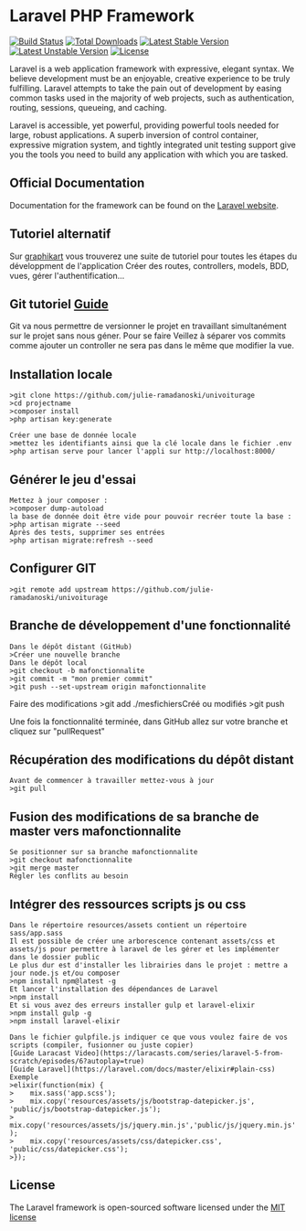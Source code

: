 # Laravel PHP Framework

[![Build Status](https://travis-ci.org/laravel/framework.svg)](https://travis-ci.org/laravel/framework)
[![Total Downloads](https://poser.pugx.org/laravel/framework/d/total.svg)](https://packagist.org/packages/laravel/framework)
[![Latest Stable Version](https://poser.pugx.org/laravel/framework/v/stable.svg)](https://packagist.org/packages/laravel/framework)
[![Latest Unstable Version](https://poser.pugx.org/laravel/framework/v/unstable.svg)](https://packagist.org/packages/laravel/framework)
[![License](https://poser.pugx.org/laravel/framework/license.svg)](https://packagist.org/packages/laravel/framework)

Laravel is a web application framework with expressive, elegant syntax. We believe development must be an enjoyable, creative experience to be truly fulfilling. Laravel attempts to take the pain out of development by easing common tasks used in the majority of web projects, such as authentication, routing, sessions, queueing, and caching.

Laravel is accessible, yet powerful, providing powerful tools needed for large, robust applications. A superb inversion of control container, expressive migration system, and tightly integrated unit testing support give you the tools you need to build any application with which you are tasked.

## Official Documentation

Documentation for the framework can be found on the [Laravel website](http://laravel.com/docs).
## Tutoriel alternatif 
Sur [graphikart](https://www.youtube.com/watch?v=WWfIDrGaFIw&list=PLjwdMgw5TTLUCpXVEehCHs99N7IWByS3i) vous trouverez une suite de tutoriel pour toutes les étapes du développment de l'application
Créer des routes, controllers, models, BDD, vues, gérer l'authentification...

## Git tutoriel [Guide](https://git-scm.com)
Git va nous permettre de versionner le projet en travaillant simultanément sur le projet sans nous géner.
Pour se faire Veillez à séparer vos commits comme ajouter un controller ne sera pas dans le même que modifier la vue.

## Installation locale
    >git clone https://github.com/julie-ramadanoski/univoiturage
    >cd projectname
    >composer install
    >php artisan key:generate

    Créer une base de donnée locale 
    >mettez les identifiants ainsi que la clé locale dans le fichier .env
    >php artisan serve pour lancer l'appli sur http://localhost:8000/

## Générer le jeu d'essai
	Mettez à jour composer :
	>composer dump-autoload
	la base de donnée doit être vide pour pouvoir recréer toute la base :
	>php artisan migrate --seed
	Après des tests, supprimer ses entrées
	>php artisan migrate:refresh --seed
	
## Configurer GIT
	>git remote add upstream https://github.com/julie-ramadanoski/univoiturage

## Branche de développement d'une fonctionnalité
	Dans le dépôt distant (GitHub)
	>Créer une nouvelle branche
	Dans le dépôt local
	>git checkout -b mafonctionnalite
	>git commit -m "mon premier commit"
	>git push --set-upstream origin mafonctionnalite

Faire des modifications
	>git add ./mesfichiersCréé ou modifiés
	>git push

Une fois la fonctionnalité terminée, dans GitHub allez sur votre branche et cliquez sur "pullRequest"

## Récupération des modifications du dépôt distant
	Avant de commencer à travailler mettez-vous à jour
	>git pull

## Fusion des modifications de sa branche de master vers mafonctionnalite
	Se positionner sur sa branche mafonctionnalite
	>git checkout mafonctionnalite
	>git merge master
	Régler les conflits au besoin

## Intégrer des ressources scripts js ou css
	Dans le répertoire resources/assets contient un répertoire sass/app.sass
	Il est possible de créer une arborescence contenant assets/css et assets/js pour permettre à laravel de les gérer et les implémenter dans le dossier public
	Le plus dur est d'installer les librairies dans le projet : mettre a jour node.js et/ou composer
	>npm install npm@latest -g
	Et lancer l'installation des dépendances de Laravel
	>npm install
	Et si vous avez des erreurs installer gulp et laravel-elixir
	>npm install gulp -g
	>npm install laravel-elixir

	Dans le fichier gulpfile.js indiquer ce que vous voulez faire de vos scripts (compiler, fusionner ou juste copier)
	[Guide Laracast Video](https://laracasts.com/series/laravel-5-from-scratch/episodes/6?autoplay=true)
	[Guide Laravel](https://laravel.com/docs/master/elixir#plain-css)
	Exemple 
	>elixir(function(mix) {
	>    mix.sass('app.scss');
	>    mix.copy('resources/assets/js/bootstrap-datepicker.js', 'public/js/bootstrap-datepicker.js');
	>    mix.copy('resources/assets/js/jquery.min.js','public/js/jquery.min.js' );
	>    mix.copy('resources/assets/css/datepicker.css', 'public/css/datepicker.css');
	>});


## License

The Laravel framework is open-sourced software licensed under the [MIT license](http://opensource.org/licenses/MIT)

